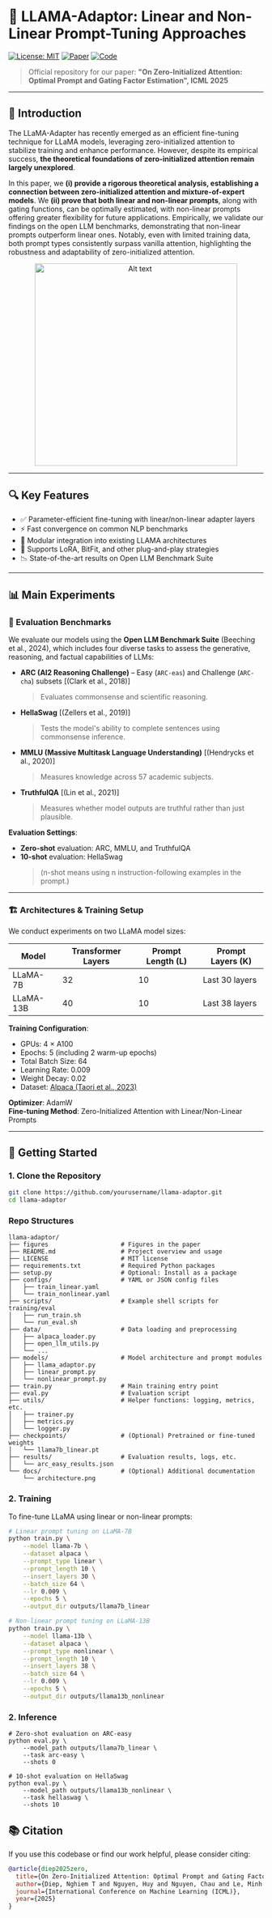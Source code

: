 # 🦙 LLAMA-Adaptor: Linear and Non-Linear Prompt-Tuning Approaches

[![License: MIT](https://img.shields.io/badge/License-MIT-yellow.svg)](LICENSE)
[![Paper](https://img.shields.io/badge/arXiv-Paper-red)](https://arxiv.org/abs/2502.03029)
[![Code](https://img.shields.io/badge/Code-PyTorch-green)](#)

> Official repository for our paper: **"On Zero-Initialized Attention: Optimal Prompt and Gating Factor Estimation", ICML 2025**

---

## 📝 Introduction

The LLaMA-Adapter has recently emerged as an efficient fine-tuning technique for LLaMA models, leveraging zero-initialized attention to stabilize training and enhance performance. However, despite its empirical success, **the theoretical foundations of zero-initialized attention remain largely unexplored**. 

In this paper, we **(i) provide a rigorous theoretical analysis, establishing a connection between zero-initialized attention and mixture-of-expert models**. We **(ii) prove that both linear and non-linear prompts**, along with gating functions, can be optimally estimated, with non-linear prompts offering greater flexibility for future applications. Empirically, we validate our findings on the open LLM benchmarks, demonstrating that non-linear prompts outperform linear ones. Notably, even with limited training data, both prompt types consistently surpass vanilla attention, highlighting the robustness and adaptability of zero-initialized attention.

<p align="center">
<img src="https://github.com/duyhominhnguyen/llama-adaptor-nonlinear/blob/main/figures/fig_1_overview.png" alt="Alt text" width="400"/>
</p>

---

## 🔍 Key Features

- ✅ Parameter-efficient fine-tuning with linear/non-linear adapter layers
- ⚡ Fast convergence on common NLP benchmarks
- 🧩 Modular integration into existing LLAMA architectures
- 🧠 Supports LoRA, BitFit, and other plug-and-play strategies
- 📉 State-of-the-art results on Open LLM Benchmark Suite 

---

## 📊 Main Experiments

### 🧪 Evaluation Benchmarks

We evaluate our models using the **Open LLM Benchmark Suite** (Beeching et al., 2024), which includes four diverse tasks to assess the generative, reasoning, and factual capabilities of LLMs:

- **ARC (AI2 Reasoning Challenge)** – Easy (`ARC-eas`) and Challenge (`ARC-cha`) subsets [(Clark et al., 2018)]  
  > Evaluates commonsense and scientific reasoning.
  
- **HellaSwag** [(Zellers et al., 2019)]  
  > Tests the model's ability to complete sentences using commonsense inference.
  
- **MMLU (Massive Multitask Language Understanding)** [(Hendrycks et al., 2020)]  
  > Measures knowledge across 57 academic subjects.

- **TruthfulQA** [(Lin et al., 2021)]  
  > Measures whether model outputs are truthful rather than just plausible.

**Evaluation Settings**:
- **Zero-shot** evaluation: ARC, MMLU, and TruthfulQA  
- **10-shot** evaluation: HellaSwag  
  > (n-shot means using n instruction-following examples in the prompt.)

---

### 🏗️ Architectures & Training Setup

We conduct experiments on two LLaMA model sizes:

| Model       | Transformer Layers | Prompt Length (L) | Prompt Layers (K) |
|-------------|--------------------|--------------------|--------------------|
| LLaMA-7B    | 32                 | 10                 | Last 30 layers     |
| LLaMA-13B   | 40                 | 10                 | Last 38 layers     |

**Training Configuration**:
- GPUs: 4 × A100
- Epochs: 5 (including 2 warm-up epochs)
- Total Batch Size: 64
- Learning Rate: 0.009
- Weight Decay: 0.02
- Dataset: [Alpaca (Taori et al., 2023)](https://github.com/tatsu-lab/stanford_alpaca)

**Optimizer**: AdamW  
**Fine-tuning Method**: Zero-Initialized Attention with Linear/Non-Linear Prompts

---
## 🚀 Getting Started

### 1. Clone the Repository

```bash
git clone https://github.com/yourusername/llama-adaptor.git
cd llama-adaptor
```

### Repo Structures
```
llama-adaptor/
├── figures                    # Figures in the paper
├── README.md                  # Project overview and usage
├── LICENSE                    # MIT license
├── requirements.txt           # Required Python packages
├── setup.py                   # Optional: Install as a package
├── configs/                   # YAML or JSON config files
│   ├── train_linear.yaml
│   └── train_nonlinear.yaml
├── scripts/                   # Example shell scripts for training/eval
│   ├── run_train.sh
│   └── run_eval.sh
├── data/                      # Data loading and preprocessing
│   ├── alpaca_loader.py
│   ├── open_llm_utils.py
│   └── ...
├── models/                    # Model architecture and prompt modules
│   ├── llama_adaptor.py
│   ├── linear_prompt.py
│   └── nonlinear_prompt.py
├── train.py                   # Main training entry point
├── eval.py                    # Evaluation script
├── utils/                     # Helper functions: logging, metrics, etc.
│   ├── trainer.py
│   ├── metrics.py
│   └── logger.py
├── checkpoints/               # (Optional) Pretrained or fine-tuned weights
│   └── llama7b_linear.pt
├── results/                   # Evaluation results, logs, etc.
│   └── arc_easy_results.json
└── docs/                      # (Optional) Additional documentation
    └── architecture.png
```

### 2. Training

To fine-tune LLaMA using linear or non-linear prompts:

```bash
# Linear prompt tuning on LLaMA-7B
python train.py \
    --model llama-7b \
    --dataset alpaca \
    --prompt_type linear \
    --prompt_length 10 \
    --insert_layers 30 \
    --batch_size 64 \
    --lr 0.009 \
    --epochs 5 \
    --output_dir outputs/llama7b_linear

# Non-linear prompt tuning on LLaMA-13B
python train.py \
    --model llama-13b \
    --dataset alpaca \
    --prompt_type nonlinear \
    --prompt_length 10 \
    --insert_layers 38 \
    --batch_size 64 \
    --lr 0.009 \
    --epochs 5 \
    --output_dir outputs/llama13b_nonlinear
```
### 2. Inference
```
# Zero-shot evaluation on ARC-easy
python eval.py \
    --model_path outputs/llama7b_linear \
    --task arc-easy \
    --shots 0

# 10-shot evaluation on HellaSwag
python eval.py \
    --model_path outputs/llama13b_nonlinear \
    --task hellaswag \
    --shots 10
```

## 📚 Citation

If you use this codebase or find our work helpful, please consider citing:

```bibtex
@article{diep2025zero,
  title={On Zero-Initialized Attention: Optimal Prompt and Gating Factor Estimation},
  author={Diep, Nghiem T and Nguyen, Huy and Nguyen, Chau and Le, Minh and Nguyen, Duy MH and Sonntag, Daniel and Niepert, Mathias and Ho, Nhat},
  journal={International Conference on Machine Learning (ICML)},
  year={2025}
}



